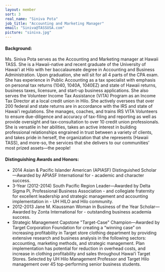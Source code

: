 ```yaml
---
layout: member
sort: 3
real_name: "Siniva Pota"
job_title: "Accounting and Marketing Manager"
email: "Siniva@TASSUSA.com"
picture: "siniva.jpg"
---
```

#### Background:
Ms. Siniva Pota serves as the Accounting and Marketing manager at Hawaii TASS. She is a Hawaii-native and recent graduate of the University of Hawai’i at Hilo with her baccalaureate degree in Accounting and Business Administration. Upon graduation, she will sit for all 4 parts of the CPA exam. She has experience in Public Accounting as a tax specialist with emphasis on personal tax returns (1040, 1040A, 1040EZ) and state of Hawaii returns, business taxes, licensure, and start-up business applications. She also serves the Volunteer Income Tax Assistance (VITA) Program as an Income Tax Director at a local credit union in Hilo. She actively oversees that over 200 federal and state returns are in accordance with the IRS and state of Hawai’i regulations. She manages, coaches, and trains IRS VITA Volunteers to ensure due-diligence and accuracy of tax-filing and reporting as well as provide oversight and tax-consultation to over 10 credit union professionals. She is versatile in her abilities, takes an active interest in building professional relationships engrained in trust between a variety of clients, and takes pride in herself, the organization that she represents (Hawaii TASS), and more-so, the services that she delivers to our communities’ most prized assets—the people!
 
#### Distinguishing Awards and Honors:
- 2014 Asian & Pacific Islander American (APIASF) Distinguished Scholar—Awarded by APIASF International for - academic and character success.
- 3-Year (2012-2014) South Pacific Region Leader—Awarded by Delta Sigma Pi, Professional Business Association - and collegiate fraternity for excellent leadership and strategic management and accounting implementation in - UH HILO and Hilo community.
- 2012-2013 Jane M. Klaussman Woman in Business of the Year Scholar—Awarded by Zonta International for - outstanding business academia success.
- Strategic Management Capstone "Target-Case" Champion—Awarded by Target Corporation Foundation for creating a “winning case” on increasing profitability in Target store clothing department by providing extensive research and business analysis in the following sectors: accounting, marketing methods, and strategic management. Plan implementation has potential for reduction in overhead costs, and increase in clothing profitability and sales throughout Hawai’i Target Stores. Selected by UH Hilo Management Professor and Target Hilo management over 45 top-performing senior business students.